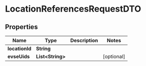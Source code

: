 

# LocationReferencesRequestDTO


## Properties

| Name | Type | Description | Notes |
|------------ | ------------- | ------------- | -------------|
|**locationId** | **String** |  |  |
|**evseUids** | **List&lt;String&gt;** |  |  [optional] |



